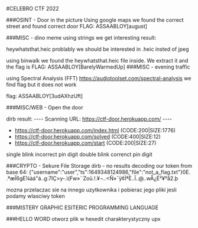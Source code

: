 #CELEBRO CTF 2022

###OSINT - Door in the picture
Using google maps we found the correct street and found correct door
FLAG: ASSAABLOY[august]


###MISC - dino meme
using strings we get interesting result:

heywhatsthat.heic problably we should be interested in .heic insted of jpeg

using binwalk we found the heywhatsthat.heic file inside. We extract it and the flag is
FLAG: ASSAABLOY[BarelyWarmedUp]
###MISC - evening traffic

using Spectral Analysis (FFT) https://audiotoolset.com/spectral-analysis we find flag but it does not work

flag: ASSAABLOY[3udAXhzUft]

###MISC/WEB - Open the door

dirb result:
---- Scanning URL: https://ctf-door.herokuapp.com/ ----

+ https://ctf-door.herokuapp.com/index.html (CODE:200|SIZE:1776)                                                                                                                
+ https://ctf-door.herokuapp.com/solved (CODE:400|SIZE:12)                                                                                                                      
+ https://ctf-door.herokuapp.com/start (CODE:200|SIZE:27) 


single blink incorrect pin digit
double blink correnct pin digit
                                                            

###CRYPTO - Sekure File Storage
dirb - no results
decoding our token from base 64:
{"username":"user","ts":1649348124986,"file":"not_a_flag.txt"}0E. .ªæÏ6gE¼àá"á..g:7lÇ>y-.ì(Fw»¨Zoü.!.¥¬..<Ñ»¯ÿ¢ÌªÈ..Ï..@..wÅ¿É²¥ºå2.þ

mozna przelaczac sie na innego uzytkownika i pobierac jego pliki jesli podamy wlasciwy token


###MISTERY GRAPHIC
ESITERIC PROGRAMMING LANGUAGE

###HELLO WORD
otworz plik w hexedit charakterystyczny upx 

